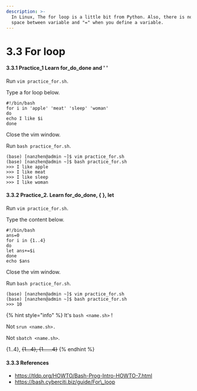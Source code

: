 ```yaml
---
description: >-
  In Linux, The for loop is a little bit from Python. Also, there is no blank
  space between variable and "=" when you define a variable.
---
```


# 3.3 For loop

#### 3.3.1 Practice\_1 Learn for\_do\_done and ' '

Run `vim practice_for.sh`.

Type a for loop below.

```text
#!/bin/bash
for i in 'apple' 'meat' 'sleep' 'woman'
do
echo I like $i
done
```

Close the vim window.

Run `bash practice_for.sh`.

```text
(base) [nanzhen@admin ~]$ vim practice_for.sh
(base) [nanzhen@admin ~]$ bash practice_for.sh
>>> I like apple
>>> I like meat
>>> I like sleep
>>> I like woman
```

#### 3.3.2 Practice\_2. Learn for\_do\_done, { }, let

Run `vim practice_for.sh`.

Type the content below.

```text
#!/bin/bash
ans=0
for i in {1..4}
do
let ans+=$i
done
echo $ans
```

Close the vim window.

Run `bash practice_for.sh`.

```text
(base) [nanzhen@admin ~]$ vim practice_for.sh
(base) [nanzhen@admin ~]$ bash practice_for.sh
>>> 10
```

{% hint style="info" %}
It's `bash <name.sh>` ! 

Not `srun <name.sh>.` 

Not `sbatch <name.sh>`.

{1..4}, ~~{1...4}, {1......4}~~
{% endhint %}

#### 3.3.3 References

* https://tldp.org/HOWTO/Bash-Prog-Intro-HOWTO-7.html
* https://bash.cyberciti.biz/guide/For\_loop

